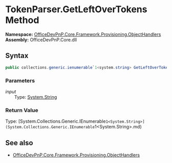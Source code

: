 # TokenParser.GetLeftOverTokens Method  
**Namespace:** [OfficeDevPnP.Core.Framework.Provisioning.ObjectHandlers](OfficeDevPnP.Core.Framework.Provisioning.ObjectHandlers.md)  
**Assembly:** OfficeDevPnP.Core.dll  
## Syntax
```C#
public collections.generic.ienumerable`1<system.string> GetLeftOverTokens(String input)
```
### Parameters
*input*  
&emsp;&emsp;Type: [System.String](System.String.md) 
&emsp;&emsp;  
  
### Return Value
Type: [System.Collections.Generic.IEnumerable`1<System.String>](System.Collections.Generic.IEnumerable`1<System.String>.md)  

## See also
- [OfficeDevPnP.Core.Framework.Provisioning.ObjectHandlers](OfficeDevPnP.Core.Framework.Provisioning.ObjectHandlers.md)
